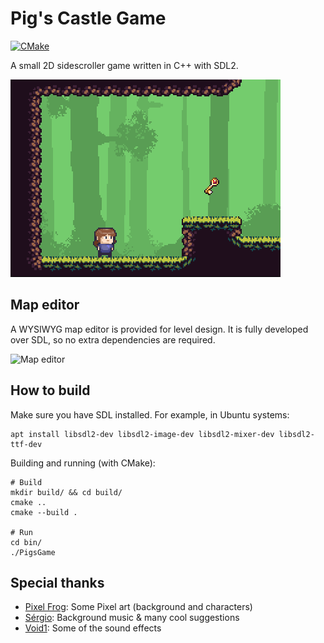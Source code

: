 # Pig's Castle Game

[![CMake](https://github.com/tarcisiofischer/pigs_game/actions/workflows/cmake.yml/badge.svg?branch=master)](https://github.com/tarcisiofischer/pigs_game/actions/workflows/cmake.yml)

A small 2D sidescroller game written in C++ with SDL2.

![Pigs Castle](etc/example.gif)


## Map editor

A WYSIWYG map editor is provided for level design. It is fully developed over
SDL, so no extra dependencies are required.

![Map editor](etc/example_mapeditor.gif)


## How to build

Make sure you have SDL installed. For example, in Ubuntu systems:

```
apt install libsdl2-dev libsdl2-image-dev libsdl2-mixer-dev libsdl2-ttf-dev
```

Building and running (with CMake):

```
# Build
mkdir build/ && cd build/
cmake ..
cmake --build .

# Run
cd bin/
./PigsGame
```

## Special thanks
- [Pixel Frog](https://twitter.com/_pixelfrog): Some Pixel art (background and characters)
- [Sérgio](https://github.com/sergiogibe/): Background music & many cool suggestions
- [Void1](https://www.void1gaming.com/): Some of the sound effects
